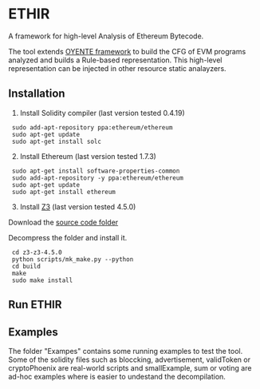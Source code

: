 ETHIR
=====


A framework for high-level Analysis of Ethereum Bytecode.

The tool extends [OYENTE framework](https://github.com/melonproject/oyente) to build the CFG of EVM programs analyzed and builds a Rule-based representation. This high-level representation can be injected in other resource static analayzers. 

## Installation
1. Install Solidity compiler (last version tested 0.4.19)
```
 sudo add-apt-repository ppa:ethereum/ethereum
 sudo apt-get update
 sudo apt-get install solc
```

2. Install Ethereum (last version tested 1.7.3)
```
 sudo apt-get install software-properties-common
 sudo add-apt-repository -y ppa:ethereum/ethereum
 sudo apt-get update
 sudo apt-get install ethereum
```

3. Install [Z3](https://github.com/Z3Prover/z3/releases) (last version tested 4.5.0)

Download the [source code folder](https://github.com/Z3Prover/z3/releases/tag/z3-4.5.0)

Decompress the folder and install it.
```
 cd z3-z3-4.5.0
 python scripts/mk_make.py --python
 cd build
 make
 sudo make install
```
## Run ETHIR

## Examples
The folder "Exampes" contains some running examples to test the tool.
Some of the solidity files such as bloccking, advertisement, validToken or cryptoPhoenix are real-world scripts and smallExample, sum or voting are ad-hoc examples where is easier to undestand the decompilation.

